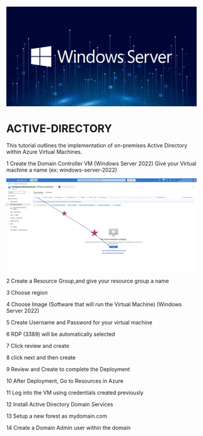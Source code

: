  ![Image Alt](https://github.com/R0d19/ACTIVE-DIRECTORY/blob/0991c765ddbd200d8f4fcd5596fd9a05318e6f1c/win%20server.jpg)

# ACTIVE-DIRECTORY

This tutorial outlines the implementation of on-premises Active Directory within Azure Virtual Machines.

1 Create the Domain Controller VM (Windows Server 2022) Give your Virtual machine a name (ex: windows-server-2022)

![Image Alt](https://github.com/R0d19/ACTIVE-DIRECTORY/blob/dca8edcf97865fa7b2ae0c3f886689dd58ca0a9a/1%20.jpg)

2 Create a Resource Group,and give your resource group a name

3 Choose region 

4 Choose Image (Software that will run the Virtual Machine) (Windows Server 2022)

5 Create Username and Password for your virtual machine

6  RDP (3389) will be automatically selected

7 Click review and create

8 click next and then create

9 Review and Create to complete the Deployment

10 After Deployment, Go to Resources in Azure

11 Log into the VM using credentials created previously

12 Install Active Directory Domain Services

13 Setup a new forest as mydomain.com 

14 Create a Domain Admin user within the domain

